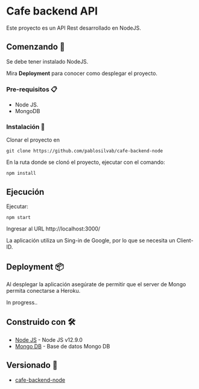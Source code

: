 # Cafe backend API

Este proyecto es un API Rest desarrollado en NodeJS. 

## Comenzando 🚀

Se debe tener instalado NodeJS. 

Mira **Deployment** para conocer como desplegar el proyecto.

### Pre-requisitos 📋

* Node JS.
* MongoDB

### Instalación 🔧

Clonar el proyecto en

```
git clone https://github.com/pablosilvab/cafe-backend-node
```

En la ruta donde se clonó el proyecto, ejecutar con el comando: 

```
npm install
```

## Ejecución

Ejecutar:

```
npm start
```

Ingresar al URL http://localhost:3000/

La aplicación utiliza un Sing-in de Google, por lo que se necesita un Client-ID.

## Deployment 📦

Al desplegar la aplicación asegúrate de permitir que el server de Mongo permita conectarse a Heroku.




In progress..

## Construido con 🛠️

* [Node JS](https://nodejs.org/en/) - Node JS v12.9.0
* [Mongo DB](https://www.mongodb.com/es) - Base de datos Mongo DB


## Versionado 📌

* [cafe-backend-node](https://github.com/pablosilvab/cafe-backend-node) 
